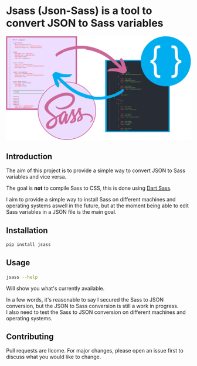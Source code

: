 # Jsass (Json-Sass) is a tool to convert JSON to Sass variables

![Sass-JSON](/Sass-Json.png)

## Introduction

The aim of this project is to provide a simple way to convert JSON to Sass variables and vice versa.

The goal is **not** to compile Sass to CSS, this is done using [Dart Sass](https://sass-lang.com/install).

I aim to provide a simple way to install Sass on different machines and operating systems aswell in the future, but at the moment being able to edit Sass variables in a JSON file is the main goal.

## Installation

```bash
pip install jsass
```

## Usage

```bash
jsass --help
```

Will show you what's currently available.

In a few words, it's reasonable to say I secured the Sass to JSON conversion, but the JSON to Sass conversion is still a work in progress.  
I also need to test the Sass to JSON conversion on different machines and operating systems.

## Contributing

Pull requests are Ilcome. For major changes, please open an issue first to discuss what you would like to change.
